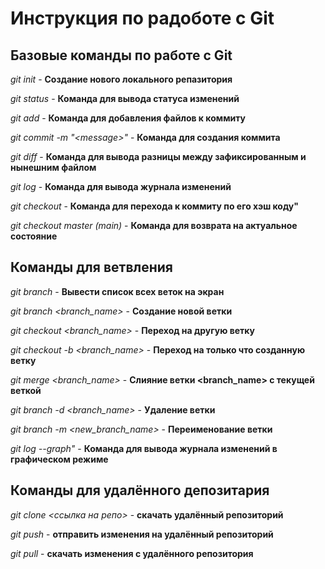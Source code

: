 # Инструкция по радоботе с Git

## Базовые команды по работе с Git

*git init* - **Создание нового локального репазитория**

*git status* - **Команда для вывода статуса изменений**

*git add* - **Команда для добавления файлов к коммиту**

*git commit -m "\<message>"* - **Команда для создания коммита**

*git diff* - **Команда для вывода разницы между зафиксированным и нынешним файлом**

*git log* - **Команда для вывода журнала изменений**

*git checkout <commit code>* - **Команда для перехода к коммиту по его хэш коду"**

*git checkout master (main)* - **Команда для возврата на актуальное состояние**

## Команды для ветвления

*git branch* - **Вывести список всех веток на экран**

*git branch <branch_name>* - **Создание новой ветки**

*git checkout <branch_name>* - **Переход на другую ветку**

*git checkout -b <branch_name>* - **Переход на только что созданную ветку**

*git merge <branch_name>* - **Слияние ветки <branch_name> с текущей веткой**

*git branch -d <branch_name>* - **Удаление ветки**

*git branch -m <new_branch_name>* - **Переименование ветки**

*git log --graph"* - **Команда для вывода журнала изменений в графическом режиме**

## Команды для удалённого депозитария

*git clone <ссылка на репо>* - **скачать удалённый репозиторий**

*git push* - **отправить изменения на удалённый репозиторий**

*git pull* - **скачать изменения с удалённого репозитория**
